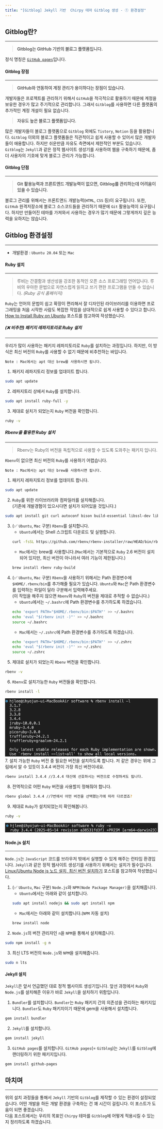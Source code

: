 ```yaml
---
title: "[Gitblog] Jekyll 기반  Chirpy 테마 Gitblog 생성 - ① 환경설정"
---
```


## **Gitblog란?**
--- 
>**Gitblog는 GitHub 기반의 블로그 플랫폼입니다.**

정식 명칭은 [`GitHub pages`](https://pages.github.com/)입니다.
#### **Gitblog 장점**
---
>**GitHub와 연동하여 계정 관리가 용이하다는 장점이 있습니다.**

개발자들은 프로젝트를 관리하기 위해서 `GitHub`을 적극적으로 활용하기 때문에 계정을 보유한 경우가 많고 주기적으로 관리합니다. 그래서 `Gitblog`를 사용하면 다른 플랫폼의 추가적인 계정 개설이 필요 없습니다.

>**자유도 높은 블로그 플랫폼입니다.**

많은 개발자들이 블로그 플랫폼으로 `Gitblog` 외에도 `Tistory`, `Notion` 등을 활용합니다. `Gitblog` 이외의 블로그 플랫폼들은 직관적이고 쉽게 사용할 수 있어서 많은 개발자들이 애용합니다. 하지만 쉬운만큼 자유도 측면에서 제한적인 부분도 있습니다. `Gitblog`는 `Jekyll`과 같은 정적 웹사이트 생성기를 사용하여 웹을 구축하기 때문에, 좀 더 사용자의 기호에 맞게 블로그 관리가 가능합니다.
#### **Gitblog 단점**
---
>**Git 활용능력과 프론트앤드 개발능력이 없으면, Gitblog를 관리하는데 어려움이 있을 수 있습니다.**


블로그 관리를 위해서는 프론트앤드 개발능력(`HTML`, `CSS` 등)이 요구됩니다. 또한, `GitHub` 원격저장소에 블로그 소스코드들을 관리하기 때문에 `Git` 활용능력이 요구됩니다. 하지만 만들어진 테마를 가져와서 사용하는 경우가 많기 때문에 그렇게까지 깊은 능력을 요하지는 않습니다.

## **Gitblog 환경설정**
---
- 개발환경 : `Ubuntu 20.04` 또는 `Mac`

#### **Ruby 설치**
---
> 루비는 간결함과 생산성을 강조한 동적인 오픈 소스 프로그래밍 언어입니다. 루비의 우아한 문법으로 자연스럽게 읽히고 쓰기 편한 프로그램을 만들 수 있습니다.
> _(Ruby 공식 홈페이지)_

`Ruby`는 언어의 문법이 쉽고 확장이 편리해서 잘 디자인된 라이브러리를 이용하면 프로그래밍을 처음 시작한 사람도 복잡한 작업을 상대적으로 쉽게 사용할 수 있다고 합니다. <br>
[How to Install Ruby on Ubuntu](https://phoenixnap.com/kb/install-ruby-ubuntu) 포스트를 참고하여 작성했습니다.
##### **(❌ 비추천) 패키지 레파지토리로 Ruby 설치**
---
우리가 많이 사용하는 패키지 레파지토리로 `Ruby`를 설치하는 과정입니다. 하지만, 이 방식은 최신 버전의 `Ruby`를 사용할 수 없기 때문에 비추천하는 바입니다.

`Note : Mac에서는 apt 대신 brew를 사용하시면 됩니다.`

1. 패키지 레파지토리 정보를 업데이트 합니다.
```bash
sudo apt update
```
2. 레파지토리 상에서 `Ruby`를 설치합니다.
```bash
sudo apt install ruby-full -y
```
3. 제대로 설치가 되었는지 `Ruby` 버전을 확인합니다.
```bash
ruby -v
```

##### **Rbenv을 활용한 Ruby 설치**
---
>Rbenv는 Ruby의 버전을 독립적으로 사용할 수 있도록 도와주는 패키지 입니다.

`Rbenv`이 없으면 최신 버전의 `Ruby`를 사용하기 어렵습니다.

`Note : Mac에서는 apt 대신 brew를 사용하시면 됩니다.`

1. 패키지 레파지토리 정보를 업데이트 합니다.
```bash
sudo apt update
```
2. `Ruby`를 위한 라이브러리와 컴파일러를 설치해줍니다.<br>
(기존에 개발경험이 있으시다면 설치가 되어있을 것입니다.)
```bash
sudo apt install git curl autoconf bison build-essential libssl-dev libyaml-dev libreadline6-dev zlib1g-dev libncurses5-dev libffi-dev libgdbm6 libgdbm-dev libdb-dev -y
```
3. (✅ `Ubuntu`, `Mac` 구분) `Rbenv`를 설치합니다.
	- `Ubuntu`에서는 Shell 스크립트 다운로드 및 실행합니다.
	```bash
	curl -fsSL https://github.com/rbenv/rbenv-installer/raw/HEAD/bin/rbenv-installer | bash
	```
	- `Mac`에서는 brew를 사용합니다.(`Mac`에서는 기본적으로 `Ruby` 2.6 버전이 설치되어 있지만, 최신 버전이 아니라서 여러 기능이 제한됩니다.)
	```bash
	brew install rbenv ruby-build
	```
4. (✅ `Ubuntu`, `Mac` 구분) `Rbenv`을 사용하기 위해서는 Path 환경변수에 `$HOME/.rbenv/bin`를 추가해줄 필요가 있습니다. `Ubuntu`와 `Mac`은 Path 환경변수를 입력하는 파일이 달라 구분해서 입력해주세요.<br>
(이 작업을 해주지 않으면 `Rbenv`와 `Ruby`의 버전을 제대로 추적할 수 없습니다.)
	- `Ubuntu`에서는 `~/.bashrc`에 Path 환경변수를 추가하도록 하겠습니다.
	```bash
	echo 'export PATH="$HOME/.rbenv/bin:$PATH"' >> ~/.bashrc
	echo 'eval "$(rbenv init -)"' >> ~/.bashrc
	source ~/.bashrc
	```
	- `Mac`에서는 `~/.zshrc`에 Path 환경변수를 추가하도록 하겠습니다.
	```bash
	echo 'export PATH="$HOME/.rbenv/bin:$PATH"' >> ~/.zshrc
	echo 'eval "$(rbenv init -)"' >> ~/.zshrc
	source ~/.zshrc
	```
5. 제대로 설치가 되었는지 `Rbenv` 버전을 확인합니다.
```bash
rbenv -v
```
6. `Rbenv`로 설치가능한 `Ruby` 버전들을 확인합니다.
```bash
rbenv install -l
```
![1](/assets/img/2025-05-30-gitblog-gen-1/1.png)
7. 설치 가능한 `Ruby` 버전 중 필요한 버전을 설치하도록 합니다. 저 같은 경우는 위에 그림에서 알 수 있듯이 3.4.4 버전이 가장 최신 버전이네요.
```bash
rbenv install 3.4.4 //3.4.4 대신에 선호하시는 버전으로 수정하셔도 됩니다.
```
8. 전역적으로 어떤 `Ruby` 버전을 사용할지 정해줘야 합니다.
```bash
rbenv global 3.4.4 //7번에서 어떤 버전을 선택했는가에 따라 다르겠죠?
```
9. 제대로 `Ruby`가 설치되었는지 확인해봅니다.
```bash
ruby -v
```
![2](/assets/img/2025-05-30-gitblog-gen-1/2.png)

#### **Node.js 설치**
---
`Node.js`는 `JavaScript` 코드를 브라우저 밖에서 실행할 수 있게 해주는 런타임 환경입니다. `Jekyll`과 같은 정적 웹사이트 생성기를 사용하기 위해서는 설치가 필수입니다.<br>
[Linux/Ubuntu Node js 노드 설치, 최신 버전 설치하기](https://seokbong.tistory.com/273) 포스트를 참고하여 작성했습니다.

1. (✅ `Ubuntu`, `Mac` 구분) `Node.js`와 `NPM(Node Package Manager)`을 설치해줍니다.
	- `Ubuntu`에서는 아래와 같이 설치합니다.
	```bash
	sudo apt install nodejs && sudo apt install npm
	```
	- `Mac`에서는 아래와 같이 설치합니다.(`NPM` 자동 설치)
	```bash
	brew install node
	```
2. `Node.js`의 버전 관리자인 `n`을 `NPM`을 통해서 설치해줍니다.
```bash
sudo npm install -g n
```
3. 최신 LTS 버전의 `Node.js`와 `NPM`을 설치해줍니다.
```bash
sudo n lts
```

#### **Jekyll 설치**
`Jekyll`은 앞서 언급했던 대로 정적 웹사이트 생성기입니다. 앞선 과정에서 `Ruby`와 `Node.js`를 설치해준 이유가 바로 `Jekyll`을 설치하기 위함입니다.

1. `Bundler`를 설치합니다. `Bundler`는 `Ruby` 패키지 간의 의존성을 관리하는 패키지입니다. `Bundler`도 `Ruby` 패키지이기 때문에 gem을 사용해서 설치합니다. 
```bash
gem install bundler
```
2. `Jekyll`를 설치합니다. 
```bash
gem install jekyll
```
3. `GitHub pages`를 설치합니다. `GitHub pages`(= `Gitblog`)는 `Jekyll`를 `Gitblog`에 랜더링하기 위한 패키지입니다.
```bash
gem install github-pages
```
## **마치며**
---
위의 설치 과정들을 통해서 `Jekyll` 기반의 `Gitblog`를 제작할 수 있는 환경이 설정되었습니다. 어떤 개발을 하든 개발 환경을 구축하는 건 꽤 시간이 걸립니다. 이 포스트가 도움이 되면 좋겠습니다.<br>
다음 포스트에서는 우리의 목표인 `Chirpy` 테마를 `Gitblog`에 어떻게 적용시킬 수 있는지 정리하도록 하겠습니다.
